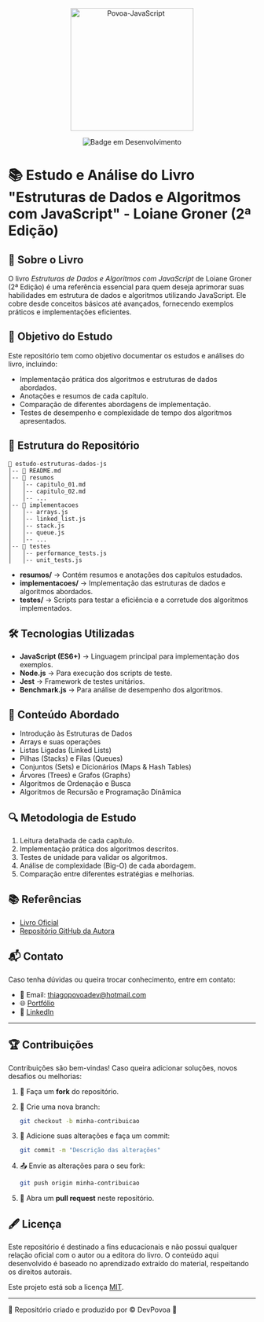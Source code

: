 <div align="center">
<img align="center" alt="Povoa-JavaScript" height="250" width="250" src="https://cdn.jsdelivr.net/gh/devicons/devicon@latest/icons/javascript/javascript-original.svg"/>


![Badge em Desenvolvimento](http://img.shields.io/static/v1?label=STATUS&message=EM%20DESENVOLVIMENTO&color=GREEN&style=for-the-badge)
</div>

# 📚 Estudo e Análise do Livro "Estruturas de Dados e Algoritmos com JavaScript" - Loiane Groner (2ª Edição)

## 📖 Sobre o Livro

O livro *Estruturas de Dados e Algoritmos com JavaScript* de Loiane Groner (2ª Edição) é uma referência essencial para quem deseja aprimorar suas habilidades em estrutura de dados e algoritmos utilizando JavaScript. Ele cobre desde conceitos básicos até avançados, fornecendo exemplos práticos e implementações eficientes.

## 🎯 Objetivo do Estudo

Este repositório tem como objetivo documentar os estudos e análises do livro, incluindo:

- Implementação prática dos algoritmos e estruturas de dados abordados.
- Anotações e resumos de cada capítulo.
- Comparação de diferentes abordagens de implementação.
- Testes de desempenho e complexidade de tempo dos algoritmos apresentados.

## 📂 Estrutura do Repositório

```
📂 estudo-estruturas-dados-js
│-- 📜 README.md
│-- 📂 resumos
│   │-- capitulo_01.md
│   │-- capitulo_02.md
│   │-- ...
│-- 📂 implementacoes
│   │-- arrays.js
│   │-- linked_list.js
│   │-- stack.js
│   │-- queue.js
│   │-- ...
│-- 📂 testes
│   │-- performance_tests.js
│   │-- unit_tests.js
```

- **resumos/** → Contém resumos e anotações dos capítulos estudados.
- **implementacoes/** → Implementação das estruturas de dados e algoritmos abordados.
- **testes/** → Scripts para testar a eficiência e a corretude dos algoritmos implementados.

## 🛠️ Tecnologias Utilizadas

- **JavaScript (ES6+)** → Linguagem principal para implementação dos exemplos.
- **Node.js** → Para execução dos scripts de teste.
- **Jest** → Framework de testes unitários.
- **Benchmark.js** → Para análise de desempenho dos algoritmos.

## 📌 Conteúdo Abordado

- Introdução às Estruturas de Dados
- Arrays e suas operações
- Listas Ligadas (Linked Lists)
- Pilhas (Stacks) e Filas (Queues)
- Conjuntos (Sets) e Dicionários (Maps & Hash Tables)
- Árvores (Trees) e Grafos (Graphs)
- Algoritmos de Ordenação e Busca
- Algoritmos de Recursão e Programação Dinâmica

## 🔍 Metodologia de Estudo

1. Leitura detalhada de cada capítulo.
2. Implementação prática dos algoritmos descritos.
3. Testes de unidade para validar os algoritmos.
4. Análise de complexidade (Big-O) de cada abordagem.
5. Comparação entre diferentes estratégias e melhorias.

## 📚 Referências

- [Livro Oficial](https://www.amazon.com.br/Estruturas-Dados-Algoritmos-com-JavaScript/dp/8575226932)
- [Repositório GitHub da Autora](https://github.com/loiane/)

## 📬 Contato

Caso tenha dúvidas ou queira trocar conhecimento, entre em contato:

- 📧 Email: <thiagopovoadev@hotmail.com>
- 🌐 [Portfólio](https://devpovoa.github.io/My_Portfolio_Web/)
- 💼 [LinkedIn](https://www.linkedin.com/in/thiago-povoa-dev)

---

## 🏆 Contribuições

Contribuições são bem-vindas! Caso queira adicionar soluções, novos desafios ou melhorias:

1. 🍴 Faça um **fork** do repositório.
2. 🌿 Crie uma nova branch:

   ```bash
   git checkout -b minha-contribuicao
   ```

3. 📝 Adicione suas alterações e faça um commit:

   ```bash
   git commit -m "Descrição das alterações"
   ```

4. 📤 Envie as alterações para o seu fork:

   ```bash
   git push origin minha-contribuicao
   ```

5. 🔀 Abra um **pull request** neste repositório.

## 🖋️ Licença

Este repositório é destinado a fins educacionais e não possui qualquer relação oficial com o autor ou a editora do livro. O conteúdo aqui desenvolvido é baseado no aprendizado extraído do material, respeitando os direitos autorais.

Este projeto está sob a licença [MIT](LICENSE).

---

🚀 Repositório criado e produzido por © DevPovoa 🎯
